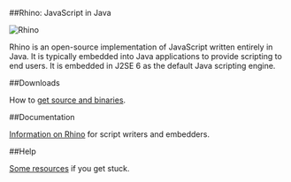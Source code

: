 ##Rhino: JavaScript in Java

![Rhino](https://developer.mozilla.org/@api/deki/files/832/=Rhino.jpg)

Rhino is an open-source implementation of JavaScript written entirely in Java. It is typically embedded into Java applications to provide scripting to end users. It is embedded in J2SE 6 as the default Java scripting engine.

##Downloads

How to [get source and binaries](https://developer.mozilla.org/en/RhinoDownload). 

##Documentation

[Information on Rhino](https://developer.mozilla.org/en/Rhino_documentation) for script writers and embedders.

##Help

[Some resources](https://developer.mozilla.org/en/Rhino/Community) if you get stuck.
